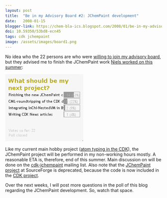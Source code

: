 ```yaml
---
layout: post
title:  "Be in my Advisory Board #2: JChemPaint development"
date:   2008-01-15
blogger-link: https://chem-bla-ics.blogspot.com/2008/01/be-in-my-advisory-board-2-jchempaint.html
doi: 10.59350/53bd8-ecn45
tags: cdk jchempaint
image: /assets/images/board1.png
---
```


No idea who the 22 persons are who were [willing to join my advisory board](http://chem-bla-ics.blogspot.com/2007/11/be-in-my-advisory-board-1-being-good.html),
but they advised me to finish the JChemPaint work [Niels worked on this summer](http://chem-bla-ics.blogspot.com/2007/09/swt-view-with-new-jchempaint.html):

![](/assets/images/board1.png)

Like my current main hobby project ([atom typing in the CDK](http://chem-bla-ics.blogspot.com/2007/07/atom-typing-in-cdk.html)), the JChemPaint project will
be performed in my non-working hours mostly. A reasonable ETA is, therefore, end of this summer. Main discussion on will be done on the
[cdk-jchempaint](https://lists.sourceforge.net/lists/listinfo/cdk-jchempaint) mailing list. Also note that the
[JChemPaint project](http://jchempaint.sf.net/) at SourceForge is deprecated, because the code is now included in the
[CDK project](http://cdk.sf.net/).

Over the next weeks, I will post more questions in the poll of this blog regarding the JChemPaint development. So, watch that space.
